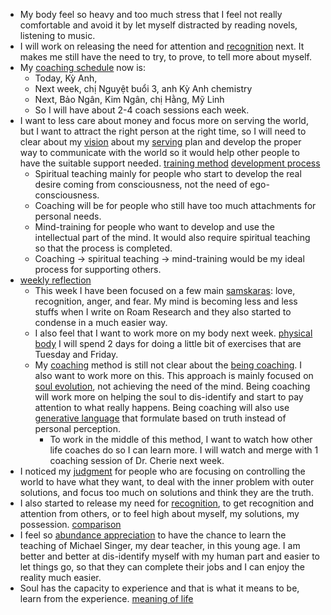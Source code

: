 - My body feel so heavy and too much stress that I feel not really comfortable and avoid it by let myself distracted by reading novels, listening to music. 
- I will work on releasing the need for attention and [recognition](<recognition.md>) next. It makes me still have the need to try, to prove, to tell more about myself.
- My [coaching schedule](<coaching schedule.md>) now is:
    - Today, Kỳ Anh,
    - Next week, chị Nguyệt buổi 3, anh Kỳ Anh chemistry
    - Next, Bảo Ngân, Kim Ngân, chị Hằng, Mỹ Linh
    - So  I will have about 2-4 coach sessions each week.
- I want to less care about money and focus more on serving the world, but I want to attract the right person at the right time, so I will need to clear about my [vision](<vision.md>) about my [serving](<serving.md>) plan and develop the proper way to communicate with the world so it would help other people to have the suitable support needed. [training method](<training method.md>) [development process](<development process.md>)
    - Spiritual teaching mainly for people who start to develop the real desire coming from consciousness, not the need of ego-consciousness.
    - Coaching will be for people who still have too much attachments for personal needs.
    - Mind-training for people who want to develop and use the intellectual part of the mind. It would also require spiritual teaching so that the process is completed.
    - Coaching -> spiritual teaching -> mind-training would be my ideal process for supporting others.
- [weekly reflection](<weekly reflection.md>) 
    - This week I have been focused on a few main [samskaras](<samskaras.md>): love, recognition, anger, and fear. My mind is becoming less and less stuffs when I write on Roam Research and they also started to condense in a much easier way.
    - I also feel that I want to work more on my body next week. [physical body](<physical body.md>) I will spend 2 days for doing a little bit of exercises that are Tuesday and Friday.
    - My [coaching](<coaching.md>) method is still not clear about the [being coaching](<being coaching.md>). I also want to work more on this. This approach is mainly focused on [soul evolution](<soul evolution.md>), not achieving the need of the mind. Being coaching will work more on helping the soul to dis-identify and start to pay attention to what really happens. Being coaching will also use [generative language](<generative language.md>) that formulate based on truth instead of personal perception.
        - To work in the middle of this method, I want to watch how other life coaches do so I can learn more. I will watch and merge with 1 coaching session of Dr. Cherie next week.
- I noticed my [judgment](<judgment.md>) for people who are focusing on controlling the world to have what they want, to deal with the inner problem with outer solutions, and focus too much on solutions and think they are the truth.
-  I also started to release my need for [recognition](<recognition.md>), to get recognition and attention from others, or to feel high about myself, my solutions, my possession. [comparison](<comparison.md>)
- I feel so [abundance appreciation](<abundance appreciation.md>) to have the chance to learn the teaching of Michael Singer, my dear teacher, in this young age. I am better and better at dis-identify myself with my human part and easier to let things go, so that they can complete their jobs and I can enjoy the reality much easier.
- Soul has the capacity to experience and that is what it means to be, learn from the experience. [meaning of life](<meaning of life.md>)
